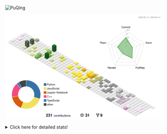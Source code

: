 ![PuQing](https://user-images.githubusercontent.com/27223114/171565019-9a56fae6-b08b-421f-99db-7e830da42371.png)

![](./profile-3d-contrib/profile-season-animate.svg)

<details>
<summary>Click here for detailed stats!</summary>

<!--START_SECTION:waka-->
![Lines of code](https://img.shields.io/badge/From%20Hello%20World%20I%27ve%20Written-676.1%20thousand%20lines%20of%20code-blue)

**🐱 My GitHub Data** 

> 📦 245.7 kB Used in GitHub's Storage 
 > 
> 🏆 70 Contributions in the Year 2023
 > 
> 🚫 Not Opted to Hire
 > 
> 📜 25 Public Repositories 
 > 
> 🔑 27 Private Repositories 
 > 
**I'm an Early 🐤** 

```text
🌞 Morning                186 commits         ████░░░░░░░░░░░░░░░░░░░░░   17.38 % 
🌆 Daytime                502 commits         ████████████░░░░░░░░░░░░░   46.92 % 
🌃 Evening                157 commits         ████░░░░░░░░░░░░░░░░░░░░░   14.67 % 
🌙 Night                  225 commits         █████░░░░░░░░░░░░░░░░░░░░   21.03 % 
```


📊 **This Week I Spent My Time On** 

```text
💬 Programming Languages: 
C                        2 hrs 46 mins       █████████████░░░░░░░░░░░░   50.79 % 
Jupyter Notebook         1 hr 59 mins        █████████░░░░░░░░░░░░░░░░   36.38 % 
Python                   38 mins             ███░░░░░░░░░░░░░░░░░░░░░░   11.90 % 
JSON                     2 mins              ░░░░░░░░░░░░░░░░░░░░░░░░░   00.67 % 
Other                    0 secs              ░░░░░░░░░░░░░░░░░░░░░░░░░   00.20 % 

🔥 Editors: 
VS Code                  2 hrs 49 mins       █████████████░░░░░░░░░░░░   51.68 % 
DataSpell                2 hrs 38 mins       ████████████░░░░░░░░░░░░░   48.32 % 

💻 Operating System: 
Windows                  5 hrs 27 mins       █████████████████████████   100.00 % 
```


<!--END_SECTION:waka-->
</details>
